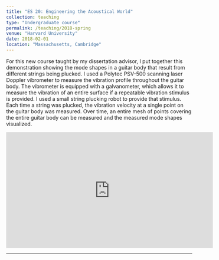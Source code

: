 ```yaml
---
title: "ES 20: Engineering the Acoustical World"
collection: teaching
type: "Undergraduate course"
permalink: /teaching/2018-spring
venue: "Harvard University"
date: 2018-02-01
location: "Massachusetts, Cambridge"
---
```

For this new course taught by my dissertation advisor, I put together this demonstration showing the mode shapes in a guitar body that result from different strings being plucked. I used a Polytec PSV-500 scanning laser Doppler vibrometer to measure the vibration profile throughout the guitar body. The vibrometer is equipped with a galvanometer, which allows it to measure the vibration of an entire surface if a repeatable vibration stimulus is provided. I used a small string plucking robot to provide that stimulus. Each time a string was plucked, the vibration velocity at a single point on the guitar body was measured. Over time, an entire mesh of points covering the entire guitar body can be measured and the measured mode shapes visualized.

<iframe width="560" height="315" src="https://www.youtube.com/embed/9nq_int9YGU" frameborder="0" allow="accelerometer; autoplay; clipboard-write; encrypted-media; gyroscope; picture-in-picture" allowfullscreen></iframe>

---
